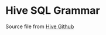 # Hive SQL Grammar

Source file from [Hive Github](https://github.com/apache/hive/tree/master/hplsql/src/main/antlr4/org/apache/hive/hplsql)
